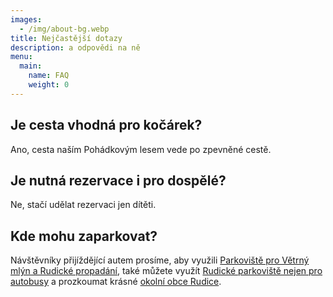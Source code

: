 ```yaml
---
images:
  - /img/about-bg.webp
title: Nejčastější dotazy
description: a odpovědi na ně
menu:
  main:
    name: FAQ
    weight: 0
---
```


## Je cesta vhodná pro kočárek?
Ano, cesta naším Pohádkovým lesem vede po zpevněné cestě.

## Je nutná rezervace i pro dospělé?
Ne, stačí udělat rezervaci jen dítěti.

## Kde mohu zaparkovat?
Návštěvníky přijíždějící autem prosíme, aby využili [Parkoviště pro Větrný mlýn a Rudické propadání](https://goo.gl/maps/EPPPv2R1ow9DStVRA), také můžete využít [Rudické parkoviště nejen pro autobusy](https://goo.gl/maps/CzQHWSFEY9ATb72Y7) a prozkoumat krásné [okolní obce Rudice](https://www.rudice.cz/pro-turisty/rudice-a-okoli).